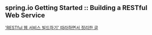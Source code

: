   
## spring.io Getting Started :: Building a RESTful Web Service  
  
['RESTful 웹 서비스 빌드하기' 따라하면서 정리한 글](https://xxxelppa.tistory.com/263)  
  
  
